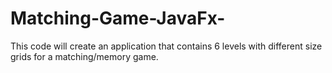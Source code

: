 # Matching-Game-JavaFx-
This code will create an application that contains 6 levels with different size grids for a matching/memory game.
